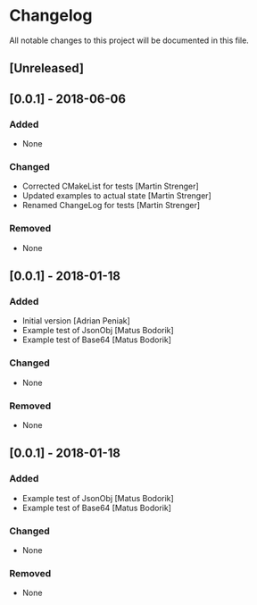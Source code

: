 # Changelog
All notable changes to this project will be documented in this file.

## [Unreleased]
## [0.0.1] - 2018-06-06
### Added
- None

### Changed
- Corrected CMakeList for tests [Martin Strenger]
- Updated examples to actual state [Martin Strenger]
- Renamed ChangeLog for tests [Martin Strenger]

### Removed
- None

## [0.0.1] - 2018-01-18

### Added
- Initial version [Adrian Peniak]
- Example test of JsonObj [Matus Bodorik]
- Example test of Base64 [Matus Bodorik]

### Changed
- None

### Removed
- None


## [0.0.1] - 2018-01-18
### Added
- Example test of JsonObj [Matus Bodorik]
- Example test of Base64 [Matus Bodorik]

### Changed
- None

### Removed
- None
